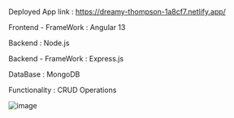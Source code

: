Deployed App link : https://dreamy-thompson-1a8cf7.netlify.app/

Frontend - FrameWork : Angular 13

Backend : Node.js 

Backend - FrameWork : Express.js

DataBase : MongoDB

Functionality : CRUD Operations

![image](https://user-images.githubusercontent.com/43378477/158624122-65595679-552f-4954-86f6-c254bcac1c9c.png)



